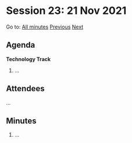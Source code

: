 # Session 23: 21 Nov 2021

Go to: [All minutes](../../../index.md) [Previous](./16.md) [Next](#)

## Agenda

**Technology Track**

1. ...

## Attendees

...

## Minutes

1. ...
